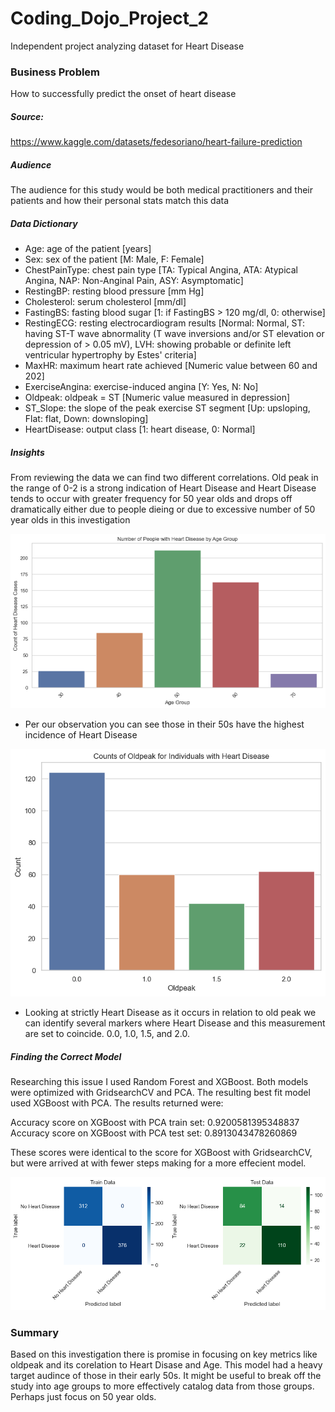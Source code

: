 # Coding_Dojo_Project_2
Independent project analyzing dataset for Heart Disease

### Business Problem
How to successfully predict the onset of heart disease

##### Source:
https://www.kaggle.com/datasets/fedesoriano/heart-failure-prediction

##### Audience
The audience for this study would be both medical practitioners and their patients and how their personal stats match this data

##### Data Dictionary

*  Age: age of the patient [years]
*  Sex: sex of the patient [M: Male, F: Female]
*  ChestPainType: chest pain type [TA: Typical Angina, ATA: Atypical Angina, NAP: Non-Anginal Pain, ASY: Asymptomatic]
*  RestingBP: resting blood pressure [mm Hg]
*  Cholesterol: serum cholesterol [mm/dl]
*  FastingBS: fasting blood sugar [1: if FastingBS > 120 mg/dl, 0: otherwise]
*  RestingECG: resting electrocardiogram results [Normal: Normal, ST: having ST-T wave abnormality (T wave inversions and/or ST elevation or depression of > 0.05 mV), LVH: showing probable or definite left ventricular hypertrophy by Estes' criteria]
*  MaxHR: maximum heart rate achieved [Numeric value between 60 and 202]
*  ExerciseAngina: exercise-induced angina [Y: Yes, N: No]
*  Oldpeak: oldpeak = ST [Numeric value measured in depression]
*  ST_Slope: the slope of the peak exercise ST segment [Up: upsloping, Flat: flat, Down: downsloping]
*  HeartDisease: output class [1: heart disease, 0: Normal]

##### Insights
From reviewing the data we can find two different correlations.  Old peak in the range of 0-2 is a strong indication of Heart Disease and Heart Disease tends to occur with greater frequency for 50 year olds and drops off dramatically either due to people dieing or due to excessive number of 50 year olds in this investigation

![alt text](https://github.com/PaulLipska/Coding_Dojo_Project_2/blob/main/data/oldpeak_age.png)
*  Per our observation you can see those in their 50s have the highest incidence of Heart Disease

![alt text](https://github.com/PaulLipska/Coding_Dojo_Project_2/blob/main/data/oldpeak_level.png)
*  Looking at strictly Heart Disease as it occurs in relation to old peak we can identify several markers where Heart Disease and this measurement are set to coincide. 0.0, 1.0, 1.5, and 2.0. 

##### Finding the Correct Model
Researching this issue I used Random Forest and XGBoost.  Both models were optimized with GridsearchCV and PCA.  The resulting best fit model used XGBoost with PCA.  The results returned were:

Accuracy score on XGBoost with PCA train set:  0.9200581395348837
Accuracy score on XGBoost with PCA test set:  0.8913043478260869

These scores were identical to the score for XGBoost with GridsearchCV, but were arrived at with fewer steps making for a more effecient model.  

![alt text](https://github.com/PaulLipska/Coding_Dojo_Project_2/blob/main/data/conf_.png)

### Summary
Based on this investigation there is promise in focusing on key metrics like oldpeak and its corelation to Heart Disase and Age.  This model had a heavy target audince of those in their early 50s.  It might be useful to break off the study into age groups to more effectively catalog data from those groups.  Perhaps just focus on 50 year olds.
